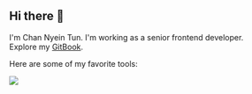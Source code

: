 ## Hi there 👋

I'm Chan Nyein Tun.
I'm working as a senior frontend developer.  
Explore my [GitBook](https://channyeintun.gitbook.io/).

Here are some of my favorite tools:  

<img src="https://skillicons.dev/icons?i=tailwind,ts,go,docker" />

